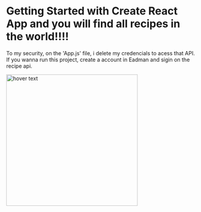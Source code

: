 # Getting Started with Create React App and you will find all recipes in the world!!!!

To my security, on the 'App.js' file, i delete my credencials to acess that API. If you wanna run this project, create a account in Eadman and sigin
on the recipe api.

<img src="desktop/temporario/capturar.png" width="350" title="hover text">
